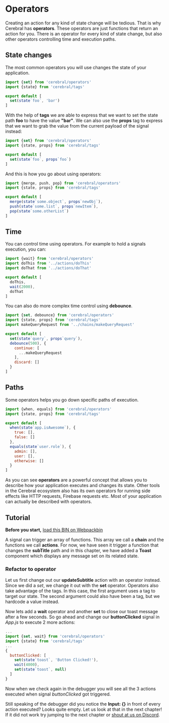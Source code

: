 # Operators
Creating an action for any kind of state change will be tedious. That is why Cerebral has **operators**. These operators are just functions that return an action for you. There is an operator for every kind of state change, but also other operators controlling time and execution paths.

## State changes
The most common operators you will use changes the state of your application.

```js
import {set} from 'cerebral/operators'
import {state} from 'cerebral/tags'

export default [
  set(state`foo`, 'bar')
]
```

With the help of **tags** we are able to express that we want to set the state path **foo** to have the value **"bar"**. We can also use the **props** tag to express that we want to grab the value from the current payload of the signal instead:

```js
import {set} from 'cerebral/operators'
import {state, props} from 'cerebral/tags'

export default [
  set(state`foo`, props`foo`)
]
```

And this is how you go about using operators:

```js
import {merge, push, pop} from 'cerebral/operators'
import {state, props} from 'cerebral/tags'

export default [
  merge(state`some.object`, props`newObj`),
  push(state`some.list`, props`newItem`),
  pop(state`some.otherList`)
]
```

## Time
You can control time using operators. For example to hold a signals execution, you can:

```js
import {wait} from 'cerebral/operators'
import doThis from '../actions/doThis'
import doThat from '../actions/doThat'

export default [
  doThis,
  wait(2000),
  doThat
]
```

You can also do more complex time control using **debounce**.

```js
import {set, debounce} from 'cerebral/operators'
import {state, props} from 'cerebral/tags'
import makeQueryRequest from '../chains/makeQueryRequest'

export default [
  set(state`query`, props`query`),
  debounce(500), {
    continue: [
      ...makeQueryRequest
    ],
    discard: []
  }
]
```

## Paths
Some operators helps you go down specific paths of execution.

```js
import {when, equals} from 'cerebral/operators'
import {state, props} from 'cerebral/tags'

export default [
  when(state`app.isAwesome`), {
    true: [],
    false: []
  },
  equals(state`user.role`), {
    admin: [],
    user: [],
    otherwise: []
  }
]
```

As you can see **operators** are a powerful concept that allows you to describe how your application executes and changes its state. Other tools in the Cerebral ecosystem also has its own operators for running side effects like HTTP requests, Firebase requests etc. Most of your application can actually be described with operators.

## Tutorial

**Before you start,** [load this BIN on Webpackbin](https://webpackbin-prod.firebaseapp.com//bins/-KdBHyLJDefteJy0s821)

A signal can trigger an array of functions. This array we call a **chain** and the functions we call **actions**. For now, we have seen it trigger a function that changes the **subTitle** path and in this chapter, we have added a **Toast** component which displays any message set on its related state.

### Refactor to operator
Let us first change out our **updateSubtitle** action with an operator instead. Since we did a *set*, we change it out with the **set** operator. Operators also take advantage of the tags. In this case, the first argument uses a tag to target our state. The second argument could also have been a tag, but we hardcode a value instead.

Now lets add a **wait** operator and another **set** to close our toast message after a few seconds. So go ahead and change our **buttonClicked** signal in *App.js* to execute 2 more actions:

```js
...
import {set, wait} from 'cerebral/operators'
import {state} from 'cerebral/tags'
...
{
  buttonClicked: [
    set(state`toast`, 'Button Clicked!'),
    wait(4000),
    set(state`toast`, null)
  ]
}
```

Now when we check again in the debugger you will see all the 3 actions executed when signal *buttonClicked* got triggered.

Still speaking of the debugger did you notice the **Input: {}** in front of every action executed? Looks quite empty. Let us look at that in the next chapter! If it did not work try jumping to the next chapter or [shout at us on Discord](https://discord.gg/0kIweV4bd2bwwsvH).
